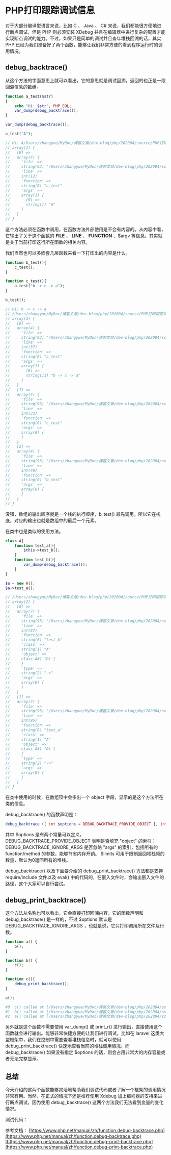 # PHP打印跟踪调试信息

对于大部分编译型语言来说，比如 C 、 Java 、 C# 来说，我们都能很方便地进行断点调试，但是 PHP 则必须安装 XDebug 并且在编辑器中进行复杂的配置才能实现断点调试的能力。不过，如果只是简单的调试并且查年堆栈回溯的话，其实 PHP 已经为我们准备好了两个函数，能够让我们非常方便的看到程序运行时的调用情况。

## debug_backtrace()

从这个方法的字面意思上就可以看出，它的意思就是调试回溯，返回的也正是一段回溯信息的数组。

```php
function a_test($str)
{
    echo "Hi: $str", PHP_EOL;
    var_dump(debug_backtrace());
}

var_dump(debug_backtrace());

a_test("A");

// Hi: A/Users/zhangyue/MyDoc/博客文章/dev-blog/php/202004/source/PHP打印跟踪调试信息.php:7:
// array(1) {
//   [0] =>
//   array(4) {
//     'file' =>
//     string(93) "/Users/zhangyue/MyDoc/博客文章/dev-blog/php/202004/source/PHP打印跟踪调试信息.php"
//     'line' =>
//     int(12)
//     'function' =>
//     string(6) "a_test"
//     'args' =>
//     array(1) {
//       [0] =>
//       string(1) "A"
//     }
//   }
// }
```

这个方法必须在函数中调用，在函数方法外部使用是不会有内容的。从内容中看，它输出了关于这个函数的 __FILE__ 、 __LINE__ 、 __FUNCTION__ 、$argv 等信息。其实就是关于当前打印这行所在函数的相关内容。

我们当然也可以多嵌套几层函数来看一下打印出的内容是什么。

```php
function b_test(){
    c_test();
}

function c_test(){
    a_test("b -> c -> a");
}

b_test();

// Hi: b -> c -> a
// /Users/zhangyue/MyDoc/博客文章/dev-blog/php/202004/source/PHP打印跟踪调试信息.php:7:
// array(3) {
//   [0] =>
//   array(4) {
//     'file' =>
//     string(93) "/Users/zhangyue/MyDoc/博客文章/dev-blog/php/202004/source/PHP打印跟踪调试信息.php"
//     'line' =>
//     int(37)
//     'function' =>
//     string(6) "a_test"
//     'args' =>
//     array(1) {
//       [0] =>
//       string(11) "b -> c -> a"
//     }
//   }
//   [1] =>
//   array(4) {
//     'file' =>
//     string(93) "/Users/zhangyue/MyDoc/博客文章/dev-blog/php/202004/source/PHP打印跟踪调试信息.php"
//     'line' =>
//     int(33)
//     'function' =>
//     string(6) "c_test"
//     'args' =>
//     array(0) {
//     }
//   }
//   [2] =>
//   array(4) {
//     'file' =>
//     string(93) "/Users/zhangyue/MyDoc/博客文章/dev-blog/php/202004/source/PHP打印跟踪调试信息.php"
//     'line' =>
//     int(40)
//     'function' =>
//     string(6) "b_test"
//     'args' =>
//     array(0) {
//     }
//   }
// }
```

没错，数组的输出顺序就是一个栈的执行顺序，b_test() 最先调用，所以它在栈底，对应的输出也就是数组中的最后一个元素。

在类中也是类似的使用方法。

```php
class A{
    function test_a(){
        $this->test_b();
    }
    function test_b(){
        var_dump(debug_backtrace());
    }
}

$a = new A();
$a->test_a();

// /Users/zhangyue/MyDoc/博客文章/dev-blog/php/202004/source/PHP打印跟踪调试信息.php:90:
// array(2) {
//   [0] =>
//   array(7) {
//     'file' =>
//     string(93) "/Users/zhangyue/MyDoc/博客文章/dev-blog/php/202004/source/PHP打印跟踪调试信息.php"
//     'line' =>
//     int(87)
//     'function' =>
//     string(6) "test_b"
//     'class' =>
//     string(1) "A"
//     'object' =>
//     class A#1 (0) {
//     }
//     'type' =>
//     string(2) "->"
//     'args' =>
//     array(0) {
//     }
//   }
//   [1] =>
//   array(7) {
//     'file' =>
//     string(93) "/Users/zhangyue/MyDoc/博客文章/dev-blog/php/202004/source/PHP打印跟踪调试信息.php"
//     'line' =>
//     int(95)
//     'function' =>
//     string(6) "test_a"
//     'class' =>
//     string(1) "A"
//     'object' =>
//     class A#1 (0) {
//     }
//     'type' =>
//     string(2) "->"
//     'args' =>
//     array(0) {
//     }
//   }
// }
```

在类中使用的时候，在数组项中会多出一个 object 字段，显示的是这个方法所在类的信息。

debug_backtrace() 的函数声明是：

```php
debug_backtrace ([ int $options = DEBUG_BACKTRACE_PROVIDE_OBJECT [, int $limit = 0 ]] ) : array
```

其中 $options 是有两个常量可以定义，DEBUG_BACKTRACE_PROVIDE_OBJECT 表明是否填充 "object" 的索引；DEBUG_BACKTRACE_IGNORE_ARGS 是否忽略 "args" 的索引，包括所有的 function/method 的参数，能够节省内存开销。 $limits 可用于限制返回堆栈帧的数量，默认为0返回所有的堆栈。

debug_backtrace() 以及下面要介绍的 debug_print_backtrace() 方法都是支持 require/include 文件以及 eval() 中的代码的，在嵌入文件时，会输出嵌入文件的路径，这个大家可以自行尝试。

## debug_print_backtrace()

这个方法从名称也可以看出，它会直接打印回溯内容，它的函数声明和 debug_backtrace() 是一样的，不过 $options 默认是 DEBUG_BACKTRACE_IGNORE_ARGS ，也就是说，它只打印调用所在文件及行数。

```php
function a() {
    b();
}

function b() {
    c();
}

function c(){
    debug_print_backtrace();
}

a();

#0  c() called at [/Users/zhangyue/MyDoc/博客文章/dev-blog/php/202004/source/PHP打印跟踪调试信息.php:144]
#1  b() called at [/Users/zhangyue/MyDoc/博客文章/dev-blog/php/202004/source/PHP打印跟踪调试信息.php:140]
#2  a() called at [/Users/zhangyue/MyDoc/博客文章/dev-blog/php/202004/source/PHP打印跟踪调试信息.php:151]
```

另外就是这个函数不需要使用 var_dump() 或 print_r() 进行输出，直接使用这个函数就会进行输出。能够非常快捷方便的让我们进行调试，比如在 laravel 这类大型框架中，我们在控制中需要查看堆栈信息时，就可以使用 debug_print_backtrace() 快速地查看当前的堆栈调用情况。而 debug_backtrace() 如果没有指定 $options 的话，则会占用非常大的内存容量或者无法完整显示。

## 总结

今天介绍的这两个函数能够灵活地帮助我们调试代码或者了解一个框架的调用情况非常有用。当然，在正式的情况下还是推荐使用 Xdebug 加上编程器的支持来进行断点调试，因为使用 debug_backtrace() 这两个方法我们无法看到变量的变化情况。

测试代码：


参考文档：
[https://www.php.net/manual/zh/function.debug-backtrace.php](https://www.php.net/manual/zh/function.debug-backtrace.php)
[https://www.php.net/manual/zh/function.debug-print-backtrace.php](https://www.php.net/manual/zh/function.debug-print-backtrace.php)